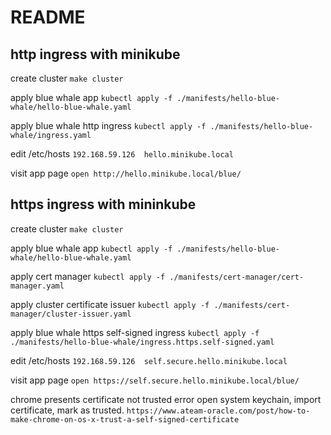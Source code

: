 # README

## http ingress with minikube

create cluster
`make cluster`

apply blue whale app
`kubectl apply -f ./manifests/hello-blue-whale/hello-blue-whale.yaml`

apply blue whale http ingress
`kubectl apply -f ./manifests/hello-blue-whale/ingress.yaml`

edit /etc/hosts
`192.168.59.126  hello.minikube.local`

visit app page
`open http://hello.minikube.local/blue/`

## https ingress with mininkube

create cluster
`make cluster`

apply blue whale app
`kubectl apply -f ./manifests/hello-blue-whale/hello-blue-whale.yaml`

apply cert manager
`kubectl apply -f ./manifests/cert-manager/cert-manager.yaml`

apply cluster certificate issuer
`kubectl apply -f ./manifests/cert-manager/cluster-issuer.yaml`

apply blue whale https self-signed ingress
`kubectl apply -f ./manifests/hello-blue-whale/ingress.https.self-signed.yaml`

edit /etc/hosts
`192.168.59.126  self.secure.hello.minikube.local`

visit app page
`open https://self.secure.hello.minikube.local/blue/`

chrome presents certificate not trusted error
open system keychain, import certificate, mark as trusted.
`https://www.ateam-oracle.com/post/how-to-make-chrome-on-os-x-trust-a-self-signed-certificate`